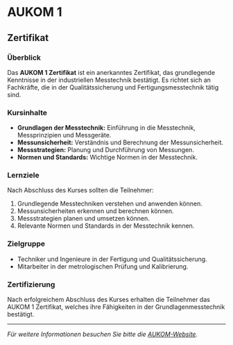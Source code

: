 # AUKOM 1

## Zertifikat

### Überblick

Das **AUKOM 1 Zertifikat** ist ein anerkanntes Zertifikat, das grundlegende Kenntnisse in der industriellen Messtechnik bestätigt. Es richtet sich an Fachkräfte, die in der Qualitätssicherung und Fertigungsmesstechnik tätig sind.

### Kursinhalte

- **Grundlagen der Messtechnik:** Einführung in die Messtechnik, Messprinzipien und Messgeräte.
- **Messunsicherheit:** Verständnis und Berechnung der Messunsicherheit.
- **Messstrategien:** Planung und Durchführung von Messungen.
- **Normen und Standards:** Wichtige Normen in der Messtechnik.

### Lernziele

Nach Abschluss des Kurses sollten die Teilnehmer:

1. Grundlegende Messtechniken verstehen und anwenden können.
2. Messunsicherheiten erkennen und berechnen können.
3. Messstrategien planen und umsetzen können.
4. Relevante Normen und Standards in der Messtechnik kennen.

### Zielgruppe

- Techniker und Ingenieure in der Fertigung und Qualitätssicherung.
- Mitarbeiter in der metrologischen Prüfung und Kalibrierung.

### Zertifizierung

Nach erfolgreichem Abschluss des Kurses erhalten die Teilnehmer das AUKOM 1 Zertifikat, welches ihre Fähigkeiten in der Grundlagenmesstechnik bestätigt.

---

_Für weitere Informationen besuchen Sie bitte die [AUKOM-Website](https://www.aukom.info/)._
